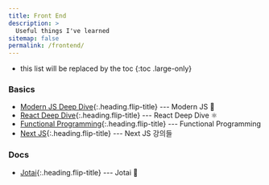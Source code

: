 ```yaml
---
title: Front End
description: >
  Useful things I've learned
sitemap: false
permalink: /frontend/
---
```


- this list will be replaced by the toc
{:toc .large-only}

### Basics

- [Modern JS Deep Dive]{:.heading.flip-title} --- Modern JS 🦎
- [React Deep Dive]{:.heading.flip-title} --- React Deep Dive ⚛️
- [Functional Programming]{:.heading.flip-title} --- Functional Programming
- [Next JS]{:.heading.flip-title} --- Next JS 강의들


### Docs

- [Jotai]{:.heading.flip-title} --- Jotai 👻

[Modern JS Deep Dive]: ./js/README.md
[React Deep Dive]: ./react/README.md
[Functional Programming]: ./fp/README.md

[Jotai]: ./jotai/README.md
[Next Js]: ./next/README.md

